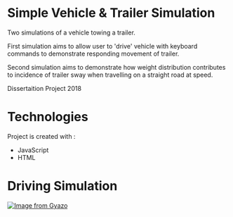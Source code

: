 # Simple Vehicle & Trailer Simulation
Two simulations of a vehicle towing a trailer.

First simulation aims to allow user to 'drive' vehicle with keyboard commands to demonstrate responding movement of trailer.

Second simulation aims to demonstrate how weight distribution contributes to incidence of trailer sway when travelling on a straight road at speed.

Dissertaition Project 2018

# Technologies
Project is created with :
* JavaScript
* HTML

# Driving Simulation
[![Image from Gyazo](https://i.gyazo.com/7c989d0745c01ce14334643bc368b573.gif)](https://gyazo.com/7c989d0745c01ce14334643bc368b573)
